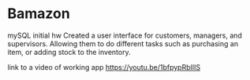 # Bamazon
mySQL initial hw
Created a user interface for customers, managers, and supervisors. 
Allowing them to do different tasks such as purchasing an item, or adding stock to the inventory.

link to a video of working app
https://youtu.be/1bfpypRbIlIS